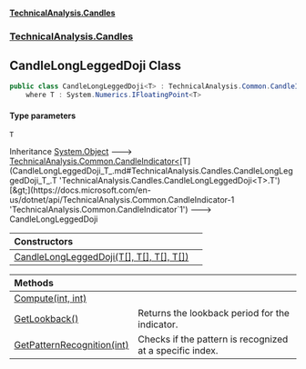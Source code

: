 #### [TechnicalAnalysis.Candles](TechnicalAnalysis.Candles.md 'TechnicalAnalysis.Candles')
### [TechnicalAnalysis.Candles](TechnicalAnalysis.Candles.md#TechnicalAnalysis.Candles 'TechnicalAnalysis.Candles')

## CandleLongLeggedDoji<T> Class

```csharp
public class CandleLongLeggedDoji<T> : TechnicalAnalysis.Common.CandleIndicator<T>
    where T : System.Numerics.IFloatingPoint<T>
```
#### Type parameters

<a name='TechnicalAnalysis.Candles.CandleLongLeggedDoji_T_.T'></a>

`T`

Inheritance [System.Object](https://docs.microsoft.com/en-us/dotnet/api/System.Object 'System.Object') &#129106; [TechnicalAnalysis.Common.CandleIndicator&lt;](https://docs.microsoft.com/en-us/dotnet/api/TechnicalAnalysis.Common.CandleIndicator-1 'TechnicalAnalysis.Common.CandleIndicator`1')[T](CandleLongLeggedDoji_T_.md#TechnicalAnalysis.Candles.CandleLongLeggedDoji_T_.T 'TechnicalAnalysis.Candles.CandleLongLeggedDoji<T>.T')[&gt;](https://docs.microsoft.com/en-us/dotnet/api/TechnicalAnalysis.Common.CandleIndicator-1 'TechnicalAnalysis.Common.CandleIndicator`1') &#129106; CandleLongLeggedDoji<T>

| Constructors | |
| :--- | :--- |
| [CandleLongLeggedDoji(T[], T[], T[], T[])](CandleLongLeggedDoji_T_.CandleLongLeggedDoji(T[],T[],T[],T[]).md 'TechnicalAnalysis.Candles.CandleLongLeggedDoji<T>.CandleLongLeggedDoji(T[], T[], T[], T[])') | |

| Methods | |
| :--- | :--- |
| [Compute(int, int)](CandleLongLeggedDoji_T_.Compute(int,int).md 'TechnicalAnalysis.Candles.CandleLongLeggedDoji<T>.Compute(int, int)') | |
| [GetLookback()](CandleLongLeggedDoji_T_.GetLookback().md 'TechnicalAnalysis.Candles.CandleLongLeggedDoji<T>.GetLookback()') | Returns the lookback period for the indicator. |
| [GetPatternRecognition(int)](CandleLongLeggedDoji_T_.GetPatternRecognition(int).md 'TechnicalAnalysis.Candles.CandleLongLeggedDoji<T>.GetPatternRecognition(int)') | Checks if the pattern is recognized at a specific index. |
